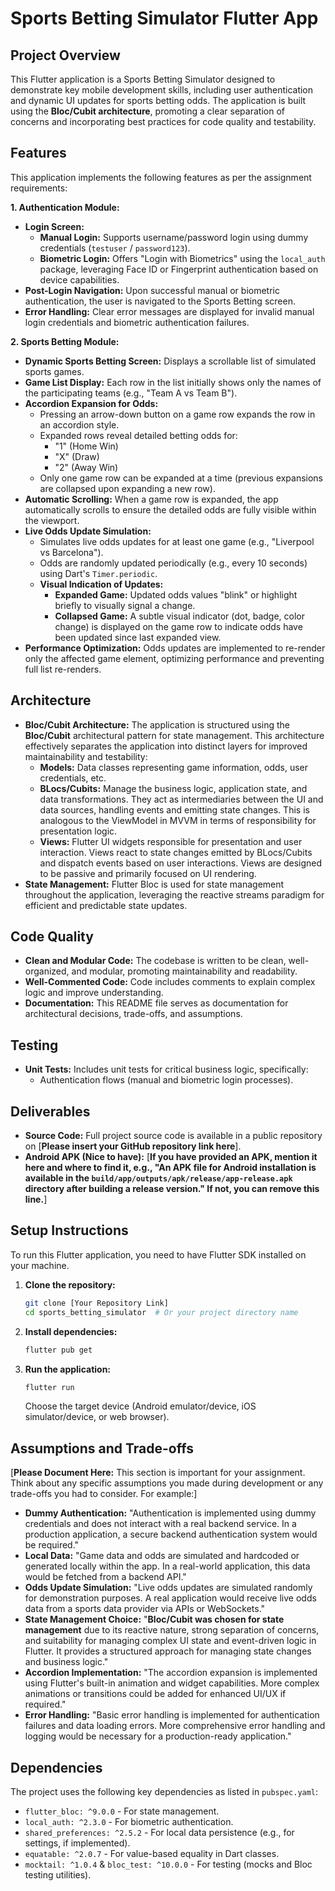 # Sports Betting Simulator Flutter App

## Project Overview

This Flutter application is a Sports Betting Simulator designed to demonstrate key mobile development skills, including user authentication and dynamic UI updates for sports betting odds. The application is built using the **Bloc/Cubit architecture**, promoting a clear separation of concerns and incorporating best practices for code quality and testability.

## Features

This application implements the following features as per the assignment requirements:

**1. Authentication Module:**

*   **Login Screen:**
    *   **Manual Login:** Supports username/password login using dummy credentials (`testuser` / `password123`).
    *   **Biometric Login:**  Offers "Login with Biometrics" using the `local_auth` package, leveraging Face ID or Fingerprint authentication based on device capabilities.
*   **Post-Login Navigation:** Upon successful manual or biometric authentication, the user is navigated to the Sports Betting screen.
*   **Error Handling:** Clear error messages are displayed for invalid manual login credentials and biometric authentication failures.

**2. Sports Betting Module:**

*   **Dynamic Sports Betting Screen:** Displays a scrollable list of simulated sports games.
*   **Game List Display:** Each row in the list initially shows only the names of the participating teams (e.g., "Team A vs Team B").
*   **Accordion Expansion for Odds:**
    *   Pressing an arrow-down button on a game row expands the row in an accordion style.
    *   Expanded rows reveal detailed betting odds for:
        *   "1" (Home Win)
        *   "X" (Draw)
        *   "2" (Away Win)
    *   Only one game row can be expanded at a time (previous expansions are collapsed upon expanding a new row).
*   **Automatic Scrolling:** When a game row is expanded, the app automatically scrolls to ensure the detailed odds are fully visible within the viewport.
*   **Live Odds Update Simulation:**
    *   Simulates live odds updates for at least one game (e.g., "Liverpool vs Barcelona").
    *   Odds are randomly updated periodically (e.g., every 10 seconds) using Dart's `Timer.periodic`.
    *   **Visual Indication of Updates:**
        *   **Expanded Game:** Updated odds values "blink" or highlight briefly to visually signal a change.
        *   **Collapsed Game:** A subtle visual indicator (dot, badge, color change) is displayed on the game row to indicate odds have been updated since last expanded view.
*   **Performance Optimization:** Odds updates are implemented to re-render only the affected game element, optimizing performance and preventing full list re-renders.

## Architecture

*   **Bloc/Cubit Architecture:** The application is structured using the **Bloc/Cubit** architectural pattern for state management.  This architecture effectively separates the application into distinct layers for improved maintainability and testability:
    *   **Models:**  Data classes representing game information, odds, user credentials, etc.
    *   **BLocs/Cubits:** Manage the business logic, application state, and data transformations. They act as intermediaries between the UI and data sources, handling events and emitting state changes. This is analogous to the ViewModel in MVVM in terms of responsibility for presentation logic.
    *   **Views:** Flutter UI widgets responsible for presentation and user interaction. Views react to state changes emitted by BLocs/Cubits and dispatch events based on user interactions.  Views are designed to be passive and primarily focused on UI rendering.
*   **State Management:** Flutter Bloc is used for state management throughout the application, leveraging the reactive streams paradigm for efficient and predictable state updates.

## Code Quality

*   **Clean and Modular Code:** The codebase is written to be clean, well-organized, and modular, promoting maintainability and readability.
*   **Well-Commented Code:**  Code includes comments to explain complex logic and improve understanding.
*   **Documentation:** This README file serves as documentation for architectural decisions, trade-offs, and assumptions.

## Testing

*   **Unit Tests:**  Includes unit tests for critical business logic, specifically:
    *   Authentication flows (manual and biometric login processes).

## Deliverables

*   **Source Code:**  Full project source code is available in a public repository on [**Please insert your GitHub repository link here**].
*   **Android APK (Nice to have):** [**If you have provided an APK, mention it here and where to find it, e.g., "An APK file for Android installation is available in the `build/app/outputs/apk/release/app-release.apk` directory after building a release version." If not, you can remove this line.**]

## Setup Instructions

To run this Flutter application, you need to have Flutter SDK installed on your machine.

1.  **Clone the repository:**
    ```bash
    git clone [Your Repository Link]
    cd sports_betting_simulator  # Or your project directory name
    ```
2.  **Install dependencies:**
    ```bash
    flutter pub get
    ```
3.  **Run the application:**
    ```bash
    flutter run
    ```
    Choose the target device (Android emulator/device, iOS simulator/device, or web browser).

## Assumptions and Trade-offs

[**Please Document Here:**  This section is important for your assignment.  Think about any specific assumptions you made during development or any trade-offs you had to consider. For example:]

*   **Dummy Authentication:**  "Authentication is implemented using dummy credentials and does not interact with a real backend service. In a production application, a secure backend authentication system would be required."
*   **Local Data:** "Game data and odds are simulated and hardcoded or generated locally within the app. In a real-world application, this data would be fetched from a backend API."
*   **Odds Update Simulation:** "Live odds updates are simulated randomly for demonstration purposes. A real application would receive live odds data from a sports data provider via APIs or WebSockets."
*   **State Management Choice:**  "**Bloc/Cubit was chosen for state management** due to its reactive nature, strong separation of concerns, and suitability for managing complex UI state and event-driven logic in Flutter.  It provides a structured approach for managing state changes and business logic."
*   **Accordion Implementation:** "The accordion expansion is implemented using Flutter's built-in animation and widget capabilities. More complex animations or transitions could be added for enhanced UI/UX if required."
*   **Error Handling:** "Basic error handling is implemented for authentication failures and data loading errors. More comprehensive error handling and logging would be necessary for a production-ready application."

## Dependencies

The project uses the following key dependencies as listed in `pubspec.yaml`:

*   `flutter_bloc: ^9.0.0` - For state management.
*   `local_auth: ^2.3.0` - For biometric authentication.
*   `shared_preferences: ^2.5.2` - For local data persistence (e.g., for settings, if implemented).
*   `equatable: ^2.0.7` - For value-based equality in Dart classes.
*   `mocktail: ^1.0.4` & `bloc_test: ^10.0.0` - For testing (mocks and Bloc testing utilities).